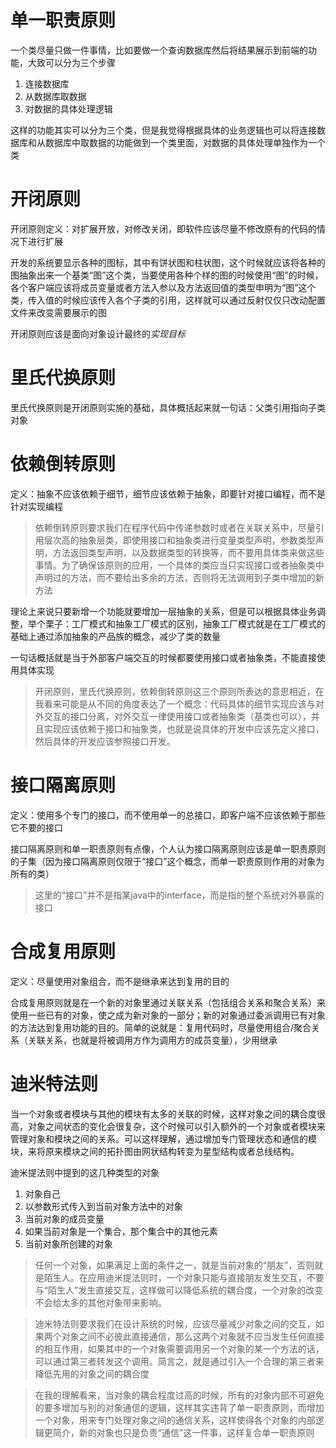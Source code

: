 # 单一职责原则
一个类尽量只做一件事情，比如要做一个查询数据库然后将结果展示到前端的功能，大致可以分为三个步骤
1. 连接数据库
2. 从数据库取数据
3. 对数据的具体处理逻辑

这样的功能其实可以分为三个类，但是我觉得根据具体的业务逻辑也可以将连接数据库和从数据库中取数据的功能做到一个类里面，对数据的具体处理单独作为一个类

# 开闭原则
开闭原则定义：对扩展开放，对修改关闭，即软件应该尽量不修改原有的代码的情况下进行扩展

开发的系统要显示各种的图标，其中有饼状图和柱状图，这个时候就应该将各种的图抽象出来一个基类“图”这个类，当要使用各种个样的图的时候使用“图”的时候，各个客户端应该将成员变量或者方法入参以及方法返回值的类型申明为“图”这个类，传入值的时候应该传入各个子类的引用，这样就可以通过反射仅仅只改动配置文件来改变需要展示的图

开闭原则应该是面向对象设计最终的*实现目标*

# 里氏代换原则
里氏代换原则是开闭原则实施的基础，具体概括起来就一句话：父类引用指向子类对象

# 依赖倒转原则
定义：抽象不应该依赖于细节，细节应该依赖于抽象，即要针对接口编程，而不是针对实现编程

> 依赖倒转原则要求我们在程序代码中传递参数时或者在关联关系中，尽量引用层次高的抽象层类，即使用接口和抽象类进行变量类型声明，参数类型声明，方法返回类型声明，以及数据类型的转换等，而不要用具体类来做这些事情。为了确保该原则的应用，一个具体的类应当只实现接口或者抽象类中声明过的方法，而不要给出多余的方法，否则将无法调用到子类中增加的新方法

理论上来说只要新增一个功能就要增加一层抽象的关系，但是可以根据具体业务调整，举个栗子：工厂模式和抽象工厂模式的区别，抽象工厂模式就是在工厂模式的基础上通过添加抽象的产品族的概念，减少了类的数量

一句话概括就是当于外部客户端交互的时候都要使用接口或者抽象类，不能直接使用具体实现

> 开闭原则，里氏代换原则，依赖倒转原则这三个原则所表达的意思相近，在我看来可能是从不同的角度表达了一个概念：代码具体的细节实现应该与对外交互的接口分离，对外交互一律使用接口或者抽象类（基类也可以），并且实现应该依赖于接口和抽象类，也就是说具体的开发中应该先定义接口，然后具体的开发应该参照接口开发。

# 接口隔离原则
定义：使用多个专门的接口，而不使用单一的总接口，即客户端不应该依赖于那些它不要的接口

接口隔离原则和单一职责原则有点像，个人认为接口隔离原则应该是单一职责原则的子集（因为接口隔离原则仅限于“接口”这个概念，而单一职责原则作用的对象为所有的类）

> 这里的“接口”并不是指某java中的interface，而是指的整个系统对外暴露的接口

# 合成复用原则
定义：尽量使用对象组合，而不是继承来达到复用的目的

合成复用原则就是在一个新的对象里通过关联关系（包括组合关系和聚合关系）来使用一些已有的对象，使之成为新对象的一部分；新的对象通过委派调用已有对象的方法达到复用功能的目的。简单的说就是：复用代码时，尽量使用组合/聚合关系（关联关系，也就是将被调用方作为调用方的成员变量），少用继承

# 迪米特法则

当一个对象或者模块与其他的模块有太多的关联的时候，这样对象之间的耦合度很高，对象之间状态的变化会很复杂，这个时候可以引入额外的一个对象或者模块来管理对象和模块之间的关系。可以这样理解，通过增加专门管理状态和通信的模块，来将原来模块之间的拓扑图由网状结构转变为星型结构或者总线结构。

迪米提法则中提到的这几种类型的对象
1. 对象自己
2. 以参数形式传入到当前对象方法中的对象
3. 当前对象的成员变量
4. 如果当前对象是一个集合，那个集合中的其他元素
5. 当前对象所创建的对象

> 任何一个对象，如果满足上面的条件之一，就是当前对象的“朋友”，否则就是陌生人。在应用迪米提法则时，一个对象只能与直接朋友发生交互，不要与“陌生人”发生直接交互，这样做可以降低系统的耦合度，一个对象的改变不会给太多的其他对象带来影响。

> 迪米特法则要求我们在设计系统的时候，应该尽量减少对象之间的交互，如果两个对象之间不必彼此直接通信，那么这两个对象就不应当发生任何直接的相互作用，如果其中的一个对象需要调用另一个对象的某一个方法的话，可以通过第三者转发这个调用。简言之，就是通过引入一个合理的第三者来降低先用的对象之间的耦合度

> 在我的理解看来，当对象的耦合程度过高的时候，所有的对象内部不可避免的要多增加与别的对象通信的逻辑，这样其实违背了单一职责原则，而增加一个对象，用来专门处理对象之间的通信关系，这样使得各个对象的内部逻辑更简介，新的对象也只是负责“通信”这一件事，这样复合单一职责原则
